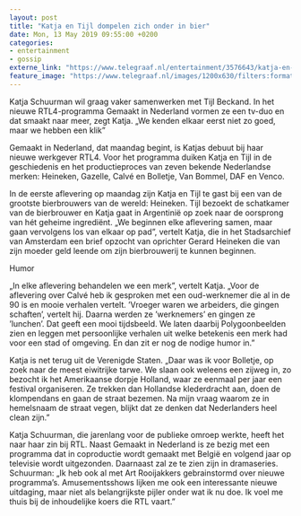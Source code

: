 ```yaml
---
layout: post
title: "Katja en Tijl dompelen zich onder in bier"
date: Mon, 13 May 2019 09:55:00 +0200
categories: 
- entertainment 
- gossip 
externe_link: "https://www.telegraaf.nl/entertainment/3576643/katja-en-tijl-dompelen-zich-onder-in-bier"
feature_image: "https://www.telegraaf.nl/images/1200x630/filters:format(jpeg):quality(80)/cdn-kiosk-api.telegraaf.nl/7816a2a0-7555-11e9-992a-0255c322e81b.jpg"
---
```


<p class="intro">Katja Schuurman wil graag vaker samenwerken met Tijl Beckand. In het nieuwe RTL4-programma Gemaakt in Nederland vormen ze een tv-duo en dat smaakt naar meer, zegt Katja. „We kenden elkaar eerst niet zo goed, maar we hebben een klik”</p> <p>Gemaakt in Nederland, dat maandag begint, is Katjas debuut bij haar nieuwe werkgever RTL4. Voor het programma duiken Katja en Tijl in de geschiedenis en het productieproces van zeven bekende Nederlandse merken: Heineken, Gazelle, Calvé en Bolletje, Van Bommel, DAF en Venco.</p><p>In de eerste aflevering op maandag zijn Katja en Tijl te gast bij een van de grootste bierbrouwers van de wereld: Heineken. Tijl bezoekt de schatkamer van de bierbrouwer en Katja gaat in Argentinië op zoek naar de oorsprong van hét geheime ingrediënt. „We beginnen elke aflevering samen, maar gaan vervolgens los van elkaar op pad”, vertelt Katja, die in het Stadsarchief van Amsterdam een brief opzocht van oprichter Gerard Heineken die van zijn moeder geld leende om zijn bierbrouwerij te kunnen beginnen.</p><p>Humor</p><p>„In elke aflevering behandelen we een merk”, vertelt Katja. „Voor de aflevering over Calvé heb ik gesproken met een oud-werknemer die al in de 90 is en mooie verhalen vertelt. ’Vroeger waren we arbeiders, die gingen schaften’, vertelt hij. Daarna werden ze ’werknemers’ en gingen ze ’lunchen’. Dat geeft een mooi tijdsbeeld. We laten daarbij Polygoonbeelden zien en leggen met persoonlijke verhalen uit welke betekenis een merk had voor een stad of omgeving. En dan zit er nog de nodige humor in.”</p><p>Katja is net terug uit de Verenigde Staten. „Daar was ik voor Bolletje, op zoek naar de meest eiwitrijke tarwe. We slaan ook weleens een zijweg in, zo bezocht ik het Amerikaanse dorpje Holland, waar ze eenmaal per jaar een festival organiseren. Ze trekken dan Hollandse klederdracht aan, doen de klompendans en gaan de straat bezemen. Na mijn vraag waarom ze in hemelsnaam de straat vegen, blijkt dat ze denken dat Nederlanders heel clean zijn.”</p><p>Katja Schuurman, die jarenlang voor de publieke omroep werkte, heeft het naar haar zin bij RTL. Naast Gemaakt in Nederland is ze bezig met een programma dat in coproductie wordt gemaakt met België en volgend jaar op televisie wordt uitgezonden. Daarnaast zal ze te zien zijn in dramaseries. Schuurman: „Ik heb ook al met Art Rooijakkers gebrainstormd over nieuwe programma’s. Amusementsshows lijken me ook een interessante nieuwe uitdaging, maar niet als belangrijkste pijler onder wat ik nu doe. Ik voel me thuis bij de inhoudelijke koers die RTL vaart.”</p>
